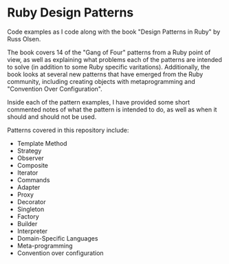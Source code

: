 # Ruby Design Patterns

Code examples as I code along with the book "Design Patterns in Ruby" by Russ Olsen.

The book covers 14 of the "Gang of Four" patterns from a Ruby point of view, as well as explaining what problems each of the patterns are intended to solve (in addition to some Ruby specific varitations). Additionally, the book looks at several new patterns that have emerged from the Ruby community, including creating objects with metaprogramming and "Convention Over Configuration".

Inside each of the pattern examples, I have provided some short commented notes of what the pattern is intended to do, as well as when it should and should not be used.

Patterns covered in this repository include:

- Template Method
- Strategy
- Observer
- Composite
- Iterator
- Commands
- Adapter
- Proxy
- Decorator
- Singleton
- Factory
- Builder
- Interpreter
- Domain-Specific Languages
- Meta-programming
- Convention over configuration
